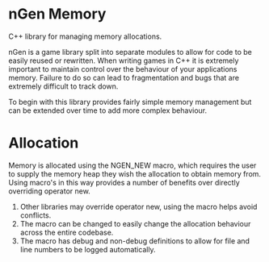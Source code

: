 nGen Memory
===========
C++ library for managing memory allocations.

nGen is a game library split into separate modules to allow for code to be easily reused or rewritten.
When writing games in C++ it is extremely important to maintain control over the behaviour of your applications
memory. Failure to do so can lead to fragmentation and bugs that are extremely difficult to track down.

To begin with this library provides fairly simple memory management but can be extended over time to
add more complex behaviour.


Allocation
==========
Memory is allocated using the NGEN_NEW macro, which requires the user to supply the memory heap they
wish the allocation to obtain memory from.
Using macro's in this way provides a number of benefits over directly overriding operator new.

1) Other libraries may override operator new, using the macro helps avoid conflicts.
2) The macro can be changed to easily change the allocation behaviour across the entire codebase.
3) The macro has debug and non-debug definitions to allow for file and line numbers to be logged automatically.

